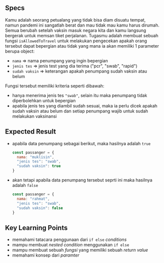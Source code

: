 ## Specs

Kamu adalah seorang petualang yang tidak bisa diam disuatu tempat, namun pandemi ini sangatlah berat dan mau tidak mau kamu harus dirumah. Semua berubah setelah vaksin masuk negara kita dan kamu langsung bergerak untuk memsan tiket perjalanan. Tugasmu adalah membuat sebuah fungsi `isAllowedToTravel` untuk melakukan pengecekan apakah orang tersebut dapat bepergian atau tidak yang mana ia akan memiliki 1 parameter berupa object:

- `nama` ⇒ nama penumpang yang ingin bepergian
- `jenis tes` ⇒ jenis test yang dia terima ("pcr", "swab", "rapid")
- `sudah vaksin` ⇒ keterangan apakah penumpang sudah vaksin atau belum

Fungsi tersebut memiliki kriteria seperti dibawah:
- hanya menerima jenis tes `"swab"`, selain itu maka penumpang tidak diperbolehkan untuk bepergian
- apabila jenis tes yang diambil sudah sesuai, maka ia perlu dicek apakah sudah vaksin atau belum dan setiap penumpang wajib untuk sudah melakukan vaksinansi

## Expected Result

- apabila data penumpang sebagai berikut, maka hasilnya adalah `true`
  ```jsx
  const passanger = {
    nama: "muklisin",
    "jenis tes": "swab",
    "sudah vaksin": true
  }
  ```

- akan tetapi apabila data penumpang tersebut seprti ini maka hasilnya adalah `false`
  ```jsx
  const passanger = {
    nama: "rahmat",
    "jenis tes": "swab",
    "sudah vaksin": false
  }
  ```

## Key Learning Points
- memahami tatacara penggunaan dari `if else` *conditions*
- mampu membuat *nested condition* menggunakan `if else`
- mampu membuat sebuah *fungsi* yang memiliki sebuah *return value*
- memahami konsep dari *paramter*